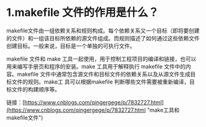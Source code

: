 # 1.makefile 文件的作用是什么？
makefile文件由一组依赖关系和规则构成。每个依赖关系又一个目标（即将要创建的文件）和一组该目标所依赖的源文件组成。而规则描述了如何通过这些依赖文件创建目标。一般来说，目标是一个单独的可执行文件。

makefile 文件和 make 工具一起使用，用于控制工程项目的编译和链接，也可以用来编写手册页和程序的安装。make 工具用于解释执行 makefile 文件中的内容。makefile 文件中通常包含源文件和目标文件的依赖关系以及从源文件生成目标文件的规则。make工 具可以根据makefile 判断哪些文件需要被重新编译，目标文件的构建顺序等。



链接：[https://www.cnblogs.com/qingergege/p/7832727.html](https://www.cnblogs.com/qingergege/p/7832727.html "make工具和makefile文件")


